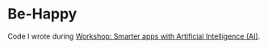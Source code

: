 # Be-Happy

Code I wrote during [Workshop: Smarter apps with Artificial Intelligence (AI)](https://www.meetup.com/Oslo-Xamarin-Meetup/events/254987557/).

